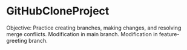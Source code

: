 # GitHubCloneProject
Objective: Practice creating branches, making changes, and resolving merge conflicts.
Modification in main branch.
Modification in feature-greeting branch.

